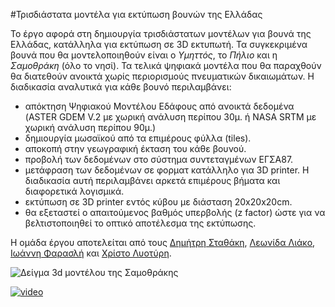 #Τρισδιάστατα μοντέλα για εκτύπωση βουνών της Ελλάδας

Το έργο αφορά στη δημιουργία τρισδιάστατων μοντέλων για βουνά της
Ελλάδας, κατάλληλα για εκτύπωση σε 3D εκτυπωτή. Τα συγκεκριμένα βουνά
που θα μοντελοποιηθούν είναι ο *Υμηττός*, το *Πήλιο* και η *Σαμοθράκη* (όλο το
νησί). Τα τελικά ψηφιακά μοντέλα που θα παραχθούν θα διατεθούν ανοικτά
χωρίς περιορισμούς πνευματικών δικαιωμάτων. Η διαδικασία αναλυτικά για
κάθε βουνό περιλαμβάνει:

- απόκτηση Ψηφιακού Μοντέλου Εδάφους από ανοικτά δεδομένα (ASTER GDEM
V.2 με χωρική ανάλυση περίπου 30μ. ή NASA SRTM με χωρική ανάλυση περίπου
90μ.)
- δημιουργία μωσαϊκού από τα επιμέρους φύλλα (tiles).
- αποκοπή στην γεωγραφική έκταση του κάθε βουνού.
- προβολή των δεδομένων στο σύστημα συντεταγμένων ΕΓΣΑ87.
- μετάφραση των δεδομένων σε φορματ κατάλληλο για 3D printer. Η
διαδικασία αυτή περιλαμβάνει αρκετά επιμέρους βήματα και διαφορετικά
λογισμικά.
- εκτύπωση σε 3D printer εντός κύβου με διάσταση 20x20x20cm.
- θα εξεταστεί ο απαιτούμενος βαθμός υπερβολής (z factor) ώστε για να
βελτιστοποιηθεί το οπτικό αποτέλεσμα της εκτύπωσης.

Η ομάδα έργου αποτελείται από τους [Δημήτρη Σταθάκη](https://gr.linkedin.com/in/dstath), [Λεωνίδα Λιάκο](https://gr.linkedin.com/in/leonidasliakos),
[Ιωάννη Φαρασλή](https://gr.linkedin.com/pub/faraslis-ioannis/9/30b/40) και [Χρίστο Λυοτύρη](https://www.linkedin.com/pub/christos-liotiris/a0/32b/18).

![Δείγμα 3d μοντέλου της Σαμοθράκης](https://cloud.githubusercontent.com/assets/2356135/9999811/1a65d7e2-60a1-11e5-839d-3352d8d809d6.png)


[![video](https://cloud.githubusercontent.com/assets/2356135/10302049/39b0b5ec-6c11-11e5-8fcb-86d564ce171d.jpg)](https://www.dropbox.com/s/597pcict5zg0mg3/20150923_141714.mp4?dl=0)
